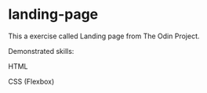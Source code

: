 # landing-page
This a exercise called Landing page from The Odin Project.

Demonstrated skills:

HTML

CSS (Flexbox)
